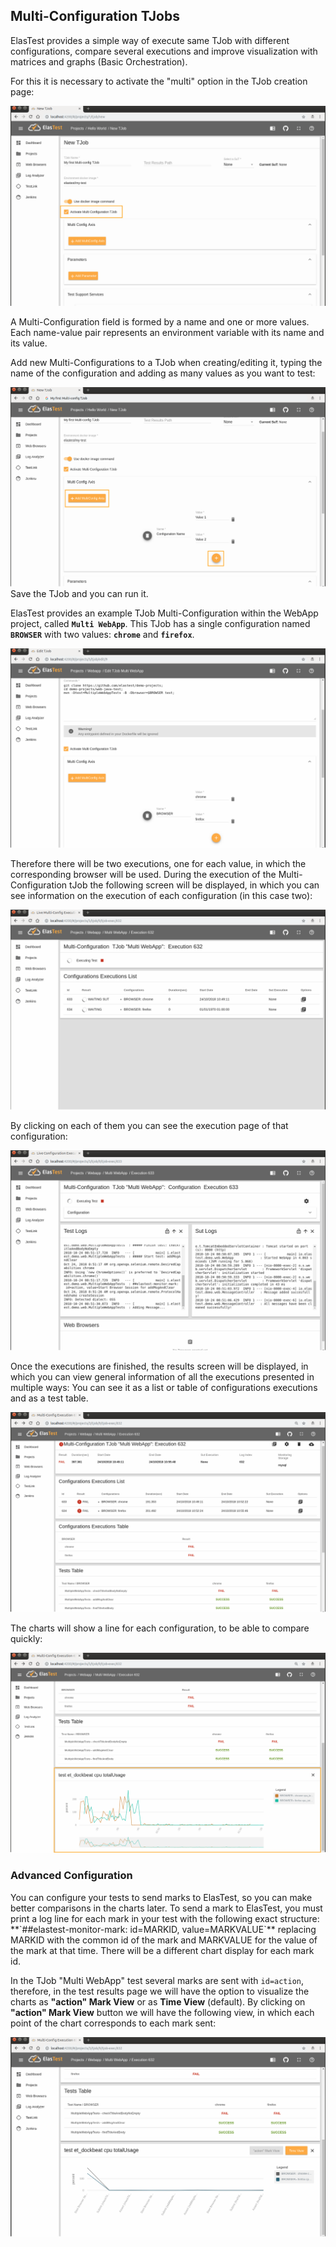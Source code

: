<div class="range range-xs-left">
<div class="cell-xs-10 cell-lg-6 text-md-left inset-md-right-80 cell-lg-push-1 offset-top-50 offset-lg-top-0">
<h2 id="content" class="h1">Multi-Configuration TJobs</h2>
<div class="offset-top-30 offset-md-top-30">
</div>
</div>
</div>

ElasTest provides a simple way of execute same TJob with different configurations, compare several executions and improve visualization with matrices and graphs (Basic Orchestration).

For this it is necessary to activate the "multi" option in the TJob creation page:

<div class="docs-gallery inline-block">
    <a data-fancybox="gallery-1" href="/docs/testing/images/multiconfig_1.png"><img class="img-responsive img-wellcome" src="/docs/testing/images/multiconfig_1.png"/></a>
</div>

A Multi-Configuration field is formed by a name and one or more values. Each name-value pair represents an environment variable with its name and its value.

Add new Multi-Configurations to a TJob when creating/editing it, typing the name of the configuration and adding as many values as you want to test:

<div class="docs-gallery inline-block">
    <a data-fancybox="gallery-1" href="/docs/testing/images/multiconfig_2.png"><img class="img-responsive img-wellcome" src="/docs/testing/images/multiconfig_2.png"/></a>
</div>
Save the TJob and you can run it.

ElasTest provides an example TJob Multi-Configuration within the WebApp project, called **`Multi WebApp`**. This TJob has a single configuration named **`BROWSER`** with two values: **`chrome`** and **`firefox`**.

<div class="docs-gallery inline-block">
    <a data-fancybox="gallery-1" href="/docs/testing/images/multiconfig_3.png"><img class="img-responsive img-wellcome" src="/docs/testing/images/multiconfig_3.png"/></a>
</div>

Therefore there will be two executions, one for each value, in which the corresponding browser will be used. During the execution of the Multi-Configuration tJob the following screen will be displayed, in which you can see information on the execution of each configuration (in this case two):

<div class="docs-gallery inline-block">
    <a data-fancybox="gallery-1" href="/docs/testing/images/multiconfig_4.png"><img class="img-responsive img-wellcome" src="/docs/testing/images/multiconfig_4.png"/></a>
</div>

By clicking on each of them you can see the execution page of that configuration:

<div class="docs-gallery inline-block">
    <a data-fancybox="gallery-1" href="/docs/testing/images/multiconfig_5.png"><img class="img-responsive img-wellcome" src="/docs/testing/images/multiconfig_5.png"/></a>
</div>

Once the executions are finished, the results screen will be displayed, in which you can view general information of all the executions presented in multiple ways: You can see it as a list or table of configurations executions and as a test table.

<div class="docs-gallery inline-block">
    <a data-fancybox="gallery-1" href="/docs/testing/images/multiconfig_6.png"><img class="img-responsive img-wellcome" src="/docs/testing/images/multiconfig_6.png"/></a>
</div>

The charts will show a line for each configuration, to be able to compare quickly:

<div class="docs-gallery inline-block">
    <a data-fancybox="gallery-1" href="/docs/testing/images/multiconfig_7.png"><img class="img-responsive img-wellcome" src="/docs/testing/images/multiconfig_7.png"/></a>
</div>

<h3 class="holder-subtitle link-top">Advanced Configuration</h3>
You can configure your tests to send marks to ElasTest, so you can make better comparisons in the charts later.
To send a mark to ElasTest, you must print a log line for each mark in your test with the following exact structure: **`##elastest-monitor-mark: id=MARKID, value=MARKVALUE`** replacing MARKID with the common id of the mark and MARKVALUE for the value of the mark at that time. There will be a different chart display for each mark id.

In the TJob "Multi WebApp" test several marks are sent with `id=action`, therefore, in the test results page we will have the option to visualize the charts as **"action" Mark View** or as **Time View** (default). By clicking on **"action" Mark View** button we will have the following view, in which each point of the chart corresponds to each mark sent:

<div class="docs-gallery inline-block">
    <a data-fancybox="gallery-1" href="/docs/testing/images/multiconfig_8.png"><img class="img-responsive img-wellcome" src="/docs/testing/images/multiconfig_8.png"/></a>
</div>

<script src="//code.jquery.com/jquery-3.2.1.min.js"></script>
<link rel="stylesheet" href="https://cdnjs.cloudflare.com/ajax/libs/fancybox/3.2.5/jquery.fancybox.min.css" />
<script src="https://cdnjs.cloudflare.com/ajax/libs/fancybox/3.2.5/jquery.fancybox.min.js"></script>

<script>
var galleries = $('div.docs-gallery');
for (var i = 1; i <= galleries.length; i++) {
    $().fancybox({
    selector : '[data-fancybox="gallery-' + i + '"]',
    infobar : true,
    arrows : false,
    loop: false,
    protect: true,
    transitionEffect: 'slide',
    buttons : [
        'close'
    ],
    clickOutside : 'close',
    clickSlide   : 'close',
  });
}
</script>
